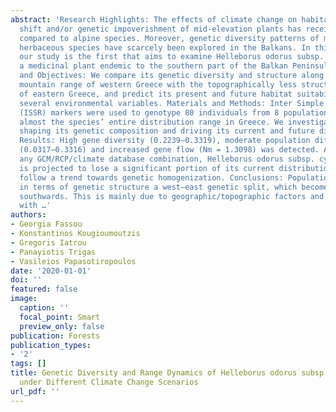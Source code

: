 ```yaml
---
abstract: 'Research Highlights: The effects of climate change on habitat loss, range
  shift and/or genetic impoverishment of mid-elevation plants has received less attention
  compared to alpine species. Moreover, genetic diversity patterns of mountain forest
  herbaceous species have scarcely been explored in the Balkans. In this context,
  our study is the first that aims to examine Helleborus odorus subsp. cyclophyllus,
  a medicinal plant endemic to the southern part of the Balkan Peninsula. Background
  and Objectives: We compare its genetic diversity and structure along the continuous
  mountain range of western Greece with the topographically less structured mountains
  of eastern Greece, and predict its present and future habitat suitability, using
  several environmental variables. Materials and Methods: Inter Simple Sequence Repeat
  (ISSR) markers were used to genotype 80 individuals from 8 populations, covering
  almost the species’ entire distribution range in Greece. We investigated the factors
  shaping its genetic composition and driving its current and future distribution.
  Results: High gene diversity (0.2239–0.3319), moderate population differentiation
  (0.0317–0.3316) and increased gene flow (Nm = 1.3098) was detected. According to
  any GCM/RCP/climate database combination, Helleborus odorus subsp. cyclophyllus
  is projected to lose a significant portion of its current distribution by 2070 and
  follow a trend towards genetic homogenization. Conclusions: Populations exhibit
  in terms of genetic structure a west–east genetic split, which becomes more evident
  southwards. This is mainly due to geographic/topographic factors and their interplay
  with …'
authors:
- Georgia Fassou
- Konstantinos Kougioumoutzis
- Gregoris Iatrou
- Panayiotis Trigas
- Vasileios Papasotiropoulos
date: '2020-01-01'
doi: ''
featured: false
image:
  caption: ''
  focal_point: Smart
  preview_only: false
publication: Forests
publication_types:
- '2'
tags: []
title: Genetic Diversity and Range Dynamics of Helleborus odorus subsp. cyclophyllus
  under Different Climate Change Scenarios
url_pdf: ''
---
```

